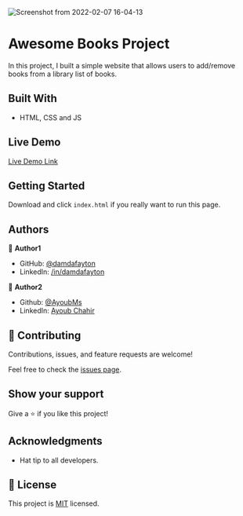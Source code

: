 ![Screenshot from 2022-02-07 16-04-13](https://user-images.githubusercontent.com/95053734/152814165-3128bb67-47e0-4310-b1dc-7f92d55262ca.png)

# Awesome Books Project

In this project, I built a simple website that allows users to add/remove books from a library list of books.

## Built With

- HTML, CSS and JS

## Live Demo

[Live Demo Link](https://ayoubms.github.io/awesomebooks_project)

## Getting Started

Download and click `index.html` if you really want to run this page.

## Authors

👤 **Author1**

- GitHub: [@damdafayton](https://github.com/damdafayton)
- LinkedIn: [/in/damdafayton](https://linkedin.com/in/damdafayton)

👤 **Author2**

- Github: [@AyoubMs](https://github.com/AyoubMs)
- LinkedIn: [Ayoub Chahir](https://www.linkedin.com/in/ayoub-chahir/)

## 🤝 Contributing

Contributions, issues, and feature requests are welcome!

Feel free to check the [issues page](../../issues/).

## Show your support

Give a ⭐️ if you like this project!

## Acknowledgments

- Hat tip to all developers.

## 📝 License

This project is [MIT](./MIT.md) licensed.
